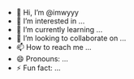 - 👋 Hi, I’m @imwyyy
- 👀 I’m interested in ...
- 🌱 I’m currently learning ...
- 💞️ I’m looking to collaborate on ...
- 📫 How to reach me ...
- 😄 Pronouns: ...
- ⚡ Fun fact: ...

<!---
imwyyy/imwyyy is a ✨ special ✨ repository because its `README.md` (this file) appears on your GitHub profile.
You can click the Preview link to take a look at your changes.
--->
